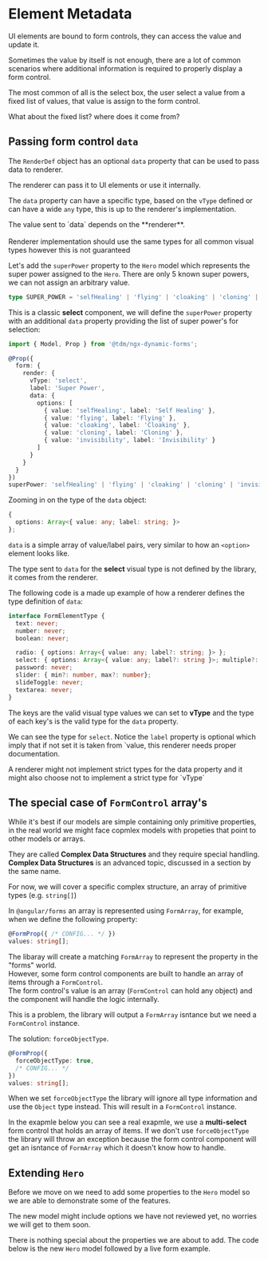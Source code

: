 # Element Metadata
UI elements are bound to form controls, they can access the value and
update it.

Sometimes the value by itself is not enough, there are a lot of common
scenarios where additional information is required to properly display
a form control.

The most common of all is the select box, the user select a value from
a fixed list of values, that value is assign to the form control.

What about the fixed list? where does it come from?

## Passing form control `data`
The `RenderDef` object has an optional `data` property that can be used
to pass data to renderer.
 
The renderer can pass it to UI elements or use it internally.

The `data` property can have a specific type, based on the `vType`
defined or can have a wide `any` type, this is up to the renderer's
implementation.

<div class="alert">
  The value sent to `data` depends on the **renderer**.
  <br> 
  <br>
  Renderer implementation should use the same types for all common
  visual types however this is not guaranteed 
</div>

Let's add the `superPower` property to the `Hero` model which represents
the super power assigned to the `Hero`. There are only 5 known super
powers, we can not assign an arbitrary value.

```ts
type SUPER_POWER = 'selfHealing' | 'flying' | 'cloaking' | 'cloning' | 'invisibility';
```

This is a classic **select** component, we will define the `superPower`
property with an additional `data` property providing the list of
super power's for selection:

```ts
import { Model, Prop } from '@tdm/ngx-dynamic-forms';

@Prop({
  form: {
    render: {
      vType: 'select',
      label: 'Super Power',
      data: {
        options: [
          { value: 'selfHealing', label: 'Self Healing' },
          { value: 'flying', label: 'Flying' },
          { value: 'cloaking', label: 'Cloaking' },
          { value: 'cloning', label: 'Cloning' },
          { value: 'invisibility', label: 'Invisibility' }
        ]
      }
    }
  }
})
superPower: 'selfHealing' | 'flying' | 'cloaking' | 'cloning' | 'invisibility';
```

Zooming in on the type of the `data` object:
```ts
{
  options: Array<{ value: any; label: string; }>
};
```

`data` is a simple array of value/label pairs, very similar to how
an `<option>` element looks like.


The type sent to `data` for the **select** visual type is not defined
by the library, it comes from the renderer.

The following code is a made up example of how a renderer defines the
type definition of `data`:

```ts
interface FormElementType {
  text: never;
  number: never;
  boolean: never;

  radio: { options: Array<{ value: any; label?: string; }> };
  select: { options: Array<{ value: any; label?: string }>; multiple?: true };
  password: never;
  slider: { min?: number, max?: number};
  slideToggle: never;
  textarea: never;
}
```

The keys are the valid visual type values we can set to **vType** and
the type of each key's is the valid type for the `data` property.

We can see the type for `select`. Notice the `label` property is optional
which imply that if not set it is taken from `value, this renderer needs
proper documentation.
 
<div class="alert">
A renderer might not implement strict types for the data property and
it might also choose not to implement a strict type for `vType`
</div>

## The special case of `FormControl` array's
While it's best if our models are simple containing only primitive properties, in the real world
we might face copmlex models with propeties that point to other models or arrays.

They are called **Complex Data Structures** and they require special handling.  
**Complex Data Structures** is an advanced topic, discussed in a section by the same name.

For now, we will cover a specific complex structure, an array of primitive types (e.g. `string[]`)  

In `@angular/forms` an array is represented using `FormArray`, for example, when we define the following property:

```ts
@FormProp({ /* CONFIG... */ })
values: string[];
```

The libaray will create a matching `FormArray` to represent the property in the "forms" world.  
However, some form control components are built to handle an array of items through a `FormControl`.  
The form control's value is an array (`FormControl` can hold any object) and the component will handle the logic internally.

This is a problem, the library will output a `FormArray` isntance but we need a `FormControl` instance.

The solution: `forceObjectType`.

```ts
@FormProp({
  forceObjectType: true,
  /* CONFIG... */
})
values: string[];
```

When we set `forceObjectType` the library will ignore all type information and use the `Object` type instead.
This will result in a `FormControl` instance.

In the exapmle below you can see a real exapmle, we use a **multi-select** form control that holds an array of items.
If we don't use `forceObjectType` the library will throw an exception because the form control component will get
an isntance of `FormArray` which it doesn't know how to handle.

## Extending `Hero`
Before we move on we need to add some properties to the `Hero` model
so we are able to demonstrate some of the features.

The new model might include options we have not reviewed yet, no worries
we will get to them soon.

There is nothing special about the properties we are about to add. The
code below is the new `Hero` model followed by a live form example.

